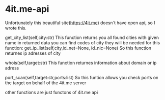 # 4it.me-api
Unfortunately this beautiful site(https://4it.me) doesn`t have open api, so I wrote this.


get_city_list(self,city:str)
This function returns you all found cities with given name
in returned data you can find codes of city they will be needed
for this function:
get_ip_list(self,city,id_net=None, id_nic=None)
So this function returnes ip adresses of city

whois(self,target:str)
This function returnes information about domain or ip adress

port_scan(self,target:str,ports:list)
So this funtion allows you check ports on the target
on behalf of the 4it.me server

other functions are just functons of 4it.me api 
